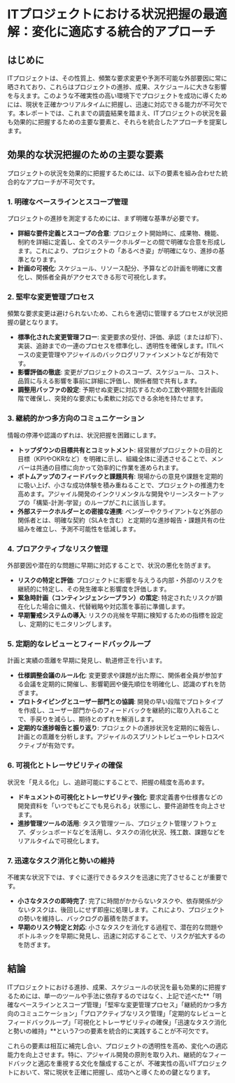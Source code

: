 # ITプロジェクトにおける状況把握の最適解：変化に適応する統合的アプローチ

## はじめに

ITプロジェクトは、その性質上、頻繁な要求変更や予測不可能な外部要因に常に晒されており、これらはプロジェクトの進捗、成果、スケジュールに大きな影響を与えます。このような不確実性の高い環境下でプロジェクトを成功に導くためには、現状を正確かつリアルタイムに把握し、迅速に対応できる能力が不可欠です。本レポートでは、これまでの調査結果を踏まえ、ITプロジェクトの状況を最も効果的に把握するための主要な要素と、それらを統合したアプローチを提案します。

## 効果的な状況把握のための主要な要素

プロジェクトの状況を効果的に把握するためには、以下の要素を組み合わせた統合的なアプローチが不可欠です。

### 1. 明確なベースラインとスコープ管理

プロジェクトの進捗を測定するためには、まず明確な基準が必要です。

- **詳細な要件定義とスコープの合意**: プロジェクト開始時に、成果物、機能、制約を詳細に定義し、全てのステークホルダーとの間で明確な合意を形成します。これにより、プロジェクトの「あるべき姿」が明確になり、進捗の基準となります。
- **計画の可視化**: スケジュール、リソース配分、予算などの計画を明確に文書化し、関係者全員がアクセスできる形で可視化します。

### 2. 堅牢な変更管理プロセス

頻繁な要求変更は避けられないため、これらを適切に管理するプロセスが状況把握の鍵となります。

- **標準化された変更管理フロー**: 変更要求の受付、評価、承認（または却下）、実装、追跡までの一連のプロセスを標準化し、透明性を確保します。ITILベースの変更管理やアジャイルのバックログリファインメントなどが有効です。
- **影響評価の徹底**: 変更がプロジェクトのスコープ、スケジュール、コスト、品質に与える影響を事前に詳細に評価し、関係者間で共有します。
- **調整用バッファの設定**: 予期せぬ変更に対応するための工数や期間を計画段階で確保し、突発的な要求にも柔軟に対応できる余地を持たせます。

### 3. 継続的かつ多方向のコミュニケーション

情報の停滞や認識のずれは、状況把握を困難にします。

- **トップダウンの目標共有とコミットメント**: 経営層がプロジェクトの目的と目標（KPIやOKRなど）を明確に示し、組織全体に浸透させることで、メンバーは共通の目標に向かって効率的に作業を進められます。
- **ボトムアップのフィードバックと課題共有**: 現場からの意見や課題を定期的に吸い上げ、小さな成功体験を積み重ねることで、プロジェクトの推進力を高めます。アジャイル開発のインクリメンタルな開発やリーンスタートアップの「構築-計測-学習」のループがこれに該当します。
- **外部ステークホルダーとの密接な連携**: ベンダーやクライアントなど外部の関係者とは、明確な契約（SLAを含む）と定期的な進捗報告・課題共有の仕組みを確立し、予測不可能性を低減します。

### 4. プロアクティブなリスク管理

外部要因や潜在的な問題に早期に対応することで、状況の悪化を防ぎます。

- **リスクの特定と評価**: プロジェクトに影響を与えうる内部・外部のリスクを継続的に特定し、その発生確率と影響度を評価します。
- **緊急時計画（コンティンジェンシープラン）の策定**: 特定されたリスクが顕在化した場合に備え、代替戦略や対応策を事前に準備します。
- **早期警戒システムの導入**: リスクの兆候を早期に検知するための指標を設定し、定期的にモニタリングします。

### 5. 定期的なレビューとフィードバックループ

計画と実績の乖離を早期に発見し、軌道修正を行います。

- **仕様調整会議のルール化**: 変更要求や課題が出た際に、関係者全員が参加する会議を定期的に開催し、影響範囲や優先順位を明確化し、認識のずれを防ぎます。
- **プロトタイピングとユーザー部門との協調**: 開発の早い段階でプロトタイプを作成し、ユーザー部門からのフィードバックを継続的に取り入れることで、手戻りを減らし、期待とのずれを解消します。
- **定期的な進捗報告と振り返り**: プロジェクトの進捗状況を定期的に報告し、計画との乖離を分析します。アジャイルのスプリントレビューやレトロスペクティブが有効です。

### 6. 可視化とトレーサビリティの確保

状況を「見える化」し、追跡可能にすることで、把握の精度を高めます。

- **ドキュメントの可視化とトレーサビリティ強化**: 要求定義書や仕様書などの開発資料を「いつでもどこでも見られる」状態にし、要件追跡性を向上させます。
- **進捗管理ツールの活用**: タスク管理ツール、プロジェクト管理ソフトウェア、ダッシュボードなどを活用し、タスクの消化状況、残工数、課題などをリアルタイムで可視化します。

### 7. 迅速なタスク消化と勢いの維持

不確実な状況下では、すぐに遂行できるタスクを迅速に完了させることが重要です。

- **小さなタスクの即時完了**: 完了に時間がかからないタスクや、依存関係が少ないタスクは、後回しにせず即座に処理します。これにより、プロジェクトの勢いを維持し、バックログの蓄積を防ぎます。
- **早期のリスク特定と対応**: 小さなタスクを消化する過程で、潜在的な問題やボトルネックを早期に発見し、迅速に対応することで、リスクが拡大するのを防ぎます。

## 結論

ITプロジェクトにおける進捗、成果、スケジュールの状況を最も効果的に把握するためには、単一のツールや手法に依存するのではなく、上記で述べた**「明確なベースラインとスコープ管理」「堅牢な変更管理プロセス」「継続的かつ多方向のコミュニケーション」「プロアクティブなリスク管理」「定期的なレビューとフィードバックループ」「可視化とトレーサビリティの確保」「迅速なタスク消化と勢いの維持」**という7つの要素を統合的に実践することが不可欠です。

これらの要素は相互に補完し合い、プロジェクトの透明性を高め、変化への適応能力を向上させます。特に、アジャイル開発の原則を取り入れ、継続的なフィードバックと適応を重視する文化を醸成することが、不確実性の高いITプロジェクトにおいて、常に現状を正確に把握し、成功へと導くための鍵となります。
